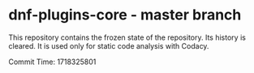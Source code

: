 # dnf-plugins-core - master branch

This repository contains the frozen state of the repository.
Its history is cleared. It is used only for static code
analysis with Codacy.

Commit Time: 1718325801